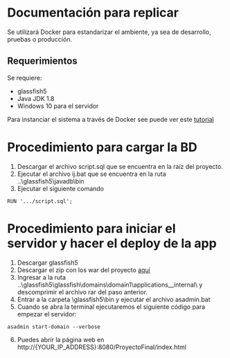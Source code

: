 # Documentación para replicar
Se utilizará Docker para estandarizar el ambiente, ya sea de desarrollo, pruebas o producción.

## Requerimientos
Se requiere:
- glassfish5
- Java JDK 1.8
- Windows 10 para el servidor 

Para instanciar el sistema a través de Docker see puede ver este [tutorial](https://github.com/docker/labs/blob/master/windows/windows-containers/README.md)

# Procedimiento para cargar la BD
1. Descargar el archivo script.sql que se encuentra en la raíz del proyecto.
2. Ejecutar el archivo ij.bat que se encuentra en la ruta ..\glassfish5\javadb\bin
3. Ejecutar el siguiente comando

```
RUN '.../script.sql';
```

# Procedimiento para iniciar el servidor y hacer el deploy de la app

1. Descargar glassfish5
2. Descargar el zip con los war del proyecto [aquí](https://drive.google.com/file/d/1CLyUzMjUDQMgdmazkUWmzB14S9B57D3G/view?usp=sharing)
3. Ingresar a la ruta ..\glassfish5\glassfish\domains\domain1\applications\__internal\ y descomprimir el archivo rar del paso anterior.
4. Entrar a la carpeta \glassfish5\bin y ejecutar el archivo asadmin.bat
5. Cuando se abra la terminal ejecutaremos el siguiente código para empezar el servidor:
```
asadmin start-domain --verbose
```
6. Puedes abrir la página web en http://{YOUR_IP_ADDRESS}:8080/ProyectoFinal/index.html



